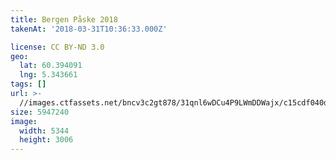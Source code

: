 ```yaml
---
title: Bergen Påske 2018
takenAt: '2018-03-31T10:36:33.000Z'

license: CC BY-ND 3.0
geo:
  lat: 60.394091
  lng: 5.343661
tags: []
url: >-
  //images.ctfassets.net/bncv3c2gt878/31qnl6wDCu4P9LWmDDWajx/c15cdf040de16f01ce7647067cd3cc9f/bergen-pske-2018_41134500692_o
size: 5947240
image:
  width: 5344
  height: 3006
---
```

